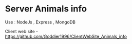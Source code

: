 # Server Animals info

Use : NodeJs , Express , MongoDB

Client web site - https://github.com/Goddier1996/ClientWebSite_Animals_info
 
 
 
 
   
 
